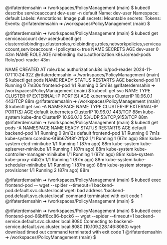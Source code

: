 @rifaterdemsahin ➜ /workspaces/PolicyManagement (main) $ kubectl describe serviceaccount dev-user -n default
Name:                dev-user
Namespace:           default
Labels:              <none>
Annotations:         <none>
Image pull secrets:  <none>
Mountable secrets:   <none>
Tokens:              <none>
Events:              <none>
@rifaterdemsahin ➜ /workspaces/PolicyManagement (main) $ 

@rifaterdemsahin ➜ /workspaces/PolicyManagement (main) $ kubectl get serviceaccount dev-user;kubectl get clusterrolebindings,clusterroles,rolebindings,roles,networkpolicies,serviceaccount,serviceaccount -l policytask=true
NAME       SECRETS   AGE
dev-user   0         43m
NAME                                              ROLE              AGE
rolebinding.rbac.authorization.k8s.io/read-pods   Role/pod-reader   43m

NAME                                        CREATED AT
role.rbac.authorization.k8s.io/pod-reader   2024-11-07T10:24:32Z
@rifaterdemsahin ➜ /workspaces/PolicyManagement (main) $ kubectl get pods
NAME           READY   STATUS    RESTARTS   AGE
backend-pod    1/1     Running   0          7m30s
frontend-pod   1/1     Running   0          5m19s
@rifaterdemsahin ➜ /workspaces/PolicyManagement (main) $ kubectl get svc
NAME         TYPE        CLUSTER-IP   EXTERNAL-IP   PORT(S)   AGE
kubernetes   ClusterIP   10.96.0.1    <none>        443/TCP   88m
@rifaterdemsahin ➜ /workspaces/PolicyManagement (main) $ kubectl get svc -A
NAMESPACE     NAME         TYPE        CLUSTER-IP   EXTERNAL-IP   PORT(S)                  AGE
default       kubernetes   ClusterIP   10.96.0.1    <none>        443/TCP                  88m
kube-system   kube-dns     ClusterIP   10.96.0.10   <none>        53/UDP,53/TCP,9153/TCP   88m
@rifaterdemsahin ➜ /workspaces/PolicyManagement (main) $  kubectl get pods -A
NAMESPACE     NAME                               READY   STATUS    RESTARTS      AGE
default       backend-pod                        1/1     Running   0             9m12s
default       frontend-pod                       1/1     Running   0             7m1s
kube-system   coredns-6f6b679f8f-2tfp2           1/1     Running   1 (87m ago)   88m
kube-system   etcd-minikube                      1/1     Running   1 (87m ago)   88m
kube-system   kube-apiserver-minikube            1/1     Running   1 (87m ago)   88m
kube-system   kube-controller-manager-minikube   1/1     Running   1 (87m ago)   88m
kube-system   kube-proxy-d4b2n                   1/1     Running   1 (87m ago)   88m
kube-system   kube-scheduler-minikube            1/1     Running   1 (87m ago)   88m
kube-system   storage-provisioner                1/1     Running   2 (87m ago)   88m


@rifaterdemsahin ➜ /workspaces/PolicyManagement (main) $ kubectl exec frontend-pod -- wget --spider --timeout=1 backend-pod.default.svc.cluster.local
wget: bad address 'backend-pod.default.svc.cluster.local'
command terminated with exit code 1
@rifaterdemsahin ➜ /workspaces/PolicyManagement (main) $ 



@rifaterdemsahin ➜ /workspaces/PolicyManagement (main) $ kubectl exec frontend-pod-66bff8cc86-bpck6 -- wget --spider --timeout=1 backend-service.default.svc.cluster.local:8080
Connecting to backend-service.default.svc.cluster.local:8080 (10.109.228.146:8080)
wget: download timed out
command terminated with exit code 1
@rifaterdemsahin ➜ /workspaces/PolicyManagement (main) $ 